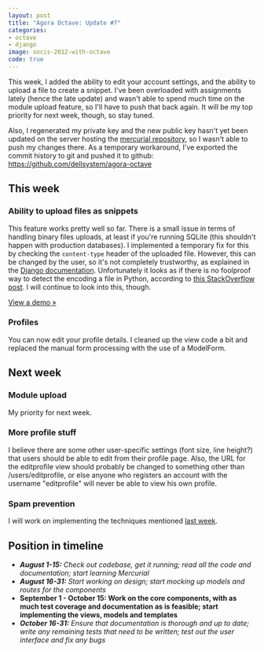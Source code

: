 ```yaml
---
layout: post
title: "Agora Octave: Update #7"
categories:
- octave
- django
image: socis-2012-with-octave
code: true
---
```


This week, I added the ability to edit your account settings, and the ability to upload a file to create a snippet. I've been overloaded with assignments lately (hence the late update) and wasn't able to spend much time on the module upload feature, so I'll have to push that back again. It will be my top priority for next week, though, so stay tuned.

Also, I regenerated my private key and the new public key hasn't yet been updated on the server hosting the [mercurial repository](http://inversethought.com/hg/hgwebdir.cgi/agora-dellsystem/), so I wasn't able to push my changes there. As a temporary workaround, I've exported the commit history to git and pushed it to github: <https://github.com/dellsystem/agora-octave>

## This week

### Ability to upload files as snippets

This feature works pretty well so far. There is a small issue in terms of handling binary files uploads, at least if you're running SQLite (this shouldn't happen with production databases). I implemented a temporary fix for this by checking the `content-type` header of the uploaded file. However, this can be changed by the user, so it's not completely trustworthy, as explained in the [Django documentation](https://docs.djangoproject.com/en/dev/topics/http/file-uploads/?from=olddocs#django.core.files.uploadedfile.UploadedFile.content_type). Unfortunately it looks as if there is no foolproof way to detect the encoding a file in Python, according to [this StackOverflow post](http://stackoverflow.com/questions/436220/python-is-there-a-way-to-determine-the-encoding-of-text-file/436299#436299). I will continue to look into this, though.

[View a demo &raquo;](http://agora.dellsystem.me/snippet/)

### Profiles

You can now edit your profile details. I cleaned up the view code a bit and replaced the manual form processing with the use of a ModelForm.

## Next week

### Module upload

My priority for next week.

### More profile stuff

I believe there are some other user-specific settings (font size, line height?) that users should be able to edit from their profile page. Also, the URL for the editprofile view should probably be changed to something other than /users/editprofile, or else anyone who registers an account with the username "editprofile" will never be able to view his own profile.

### Spam prevention

I will work on implementing the techniques mentioned [last week](/posts/agora-octave-update-6/).

## Position in timeline

* _**August 1-15:** Check out codebase, get it running; read all the code and documentation; start learning Mercurial_
* _**August 16-31:** Start working on design; start mocking up models and routes for the components_
* **September 1 - October 15: Work on the core components, with as much test coverage and documentation as is feasible; start implementing the views, models and templates**
* _**October 16-31:** Ensure that documentation is thorough and up to date; write any remaining tests that need to be written; test out the user interface and fix any bugs_
